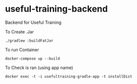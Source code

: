 # useful-training-backend
Backend for Useful Training

To Create .Jar
```
./gradlew :buildFatJar
```

To run Container
```
docker-compose up --build
```
To Check is ran (using app name)
```
docker exec -t -i usefultraining-gradle-app -t installDist
```
